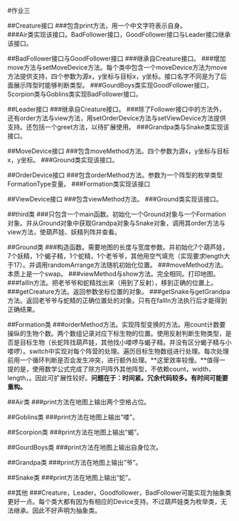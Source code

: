 #作业三

##Creature接口
###包含print方法，用一个中文字符表示自身。<br>
###Air类实现该接口。BadFollower接口，GoodFollower接口与Leader接口继承该接口。

##BadFollower接口与GoodFollower接口
###继承自Creature接口。
###增加move方法与setMoveDevice方法。每个类中包含一个moveDevice方法为move方法提供支持，四个参数为源x，y坐标与目标x，y坐标。接口名字不同是为了后面展示阵型时能够判断类型。
###GourdBoys类实现GoodFollower接口，Scorpion类与Goblins类实现BadFollower接口。

##Leader接口
###继承自Creature接口。
###除了Follower接口中的方法外，还有order方法与view方法，用setOrderDevice方法与setViewDevice方法提供支持。还包括一个greet方法，以待扩展使用。
###Grandpa类与Snake类实现该接口。

##MoveDevice接口
###包含moveMethod方法。四个参数为源x，y坐标与目标x，y坐标。
###Ground类实现该接口。

##OrderDevice接口
###包含orderMethod方法。参数为一个阵型的枚举类型FormationType变量。
###Formation类实现该接口

##ViewDevice接口
###包含viewMethod方法。
###Ground类实现该接口。


##third类
###只包含一个main函数。初始化一个Ground对象与一个Formation对象。并从Ground对象中获取Grandpa对象与Snake对象，调用其order方法与view方法，使葫芦娃、妖精列阵并查看。

##Ground类
###构造函数。需要地图的长度与宽度参数。并初始化7个葫芦娃，7个妖精，1个蝎子精，1个蛇精，1个老爷爷，其他用空气填充（实现要求length大于17）。并调用randomArrange方法随机初始化位置。
###moveMethod方法。本质上是一个swap。
###viewMethod与show方法。完全相同。打印地图。
###fallIn方法。把老爷爷和蛇精找出来（用到了反射），移到正确的位置上。
###getCreature方法。返回参数坐标位置的对象。
###getSnake与getGrandpa方法。返回老爷爷与蛇精的正确位置处的对象。只有在fallIn方法执行后才能得到正确结果。

##Formation类
###orderMethod方法。实现阵型变换的方法。用count计数要操纵的生物个数。两个数组记录对应下标生物的位置。使用反射判断生物类型，是否是目标生物（长蛇阵找葫芦娃，其他找小喽啰与蝎子精。并没有区分蝎子精与小喽啰）。switch中实现对每个阵营的处理。遍历目标生物数组进行处理。每次处理前用一个循环判断是否会发生冲突，进行额外处理。**这里效率较慢。**值得一提的是，使用数学公式完成了除方円阵外其他阵型，不依赖count，width，length，。因此可扩展性较好。**问题在于：时间紧。冗余代码较多。有时间可能要重构。**

##Air类
###print方法在地图上输出两个空格占位。

##Goblins类
###print方法在地图上输出“喽”。

##Scorpion类
###print方法在地图上输出“蝎”。

##GourdBoys类
###print方法在地图上输出自身位次。

##Grandpa类
###print方法在地图上输出“爷”。

##Snake类
###print方法在地图上输出“蛇”。

##其他
###Creature，Leader，Goodfollower，BadFollower可能实现为抽象类更好一点。每个类大都有因为有相应的Device支持。不过葫芦娃类为枚举类，无法继承。因此不好声明为抽象类。
